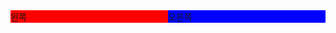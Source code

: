 <html>
<style>
.left-box {
  background: red;
  float: left;
  width: 50%;
}
.right-box {
  background: blue;
  float: right;
  width: 50%;
}
</style>
<div class='left-box'>왼쪽</div>
<div class='right-box'>오른쪽</div>
</html>
